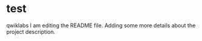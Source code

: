 # test
qwiklabs 
I am editing the README file. Adding some more details about the project description.
